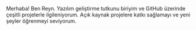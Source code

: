 Merhaba! Ben Reyn. Yazılım geliştirme tutkunu biriyim ve GitHub üzerinde çeşitli projelerle ilgileniyorum. Açık kaynak projelere katkı sağlamayı ve yeni şeyler öğrenmeyi seviyorum. 
